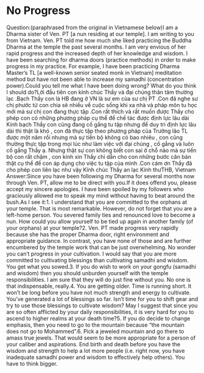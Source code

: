 # No Progress

Question:​(paraphrased from the original in Vietnamese below)​I am a Dharma sister of Ven. PT [a nun residing at our temple]. I am writing to you from Vietnam. Ven. PT told me how much she liked practicing the Buddha Dharma at the temple the past several months. I am very envious of her rapid progress and the increased depth of her knowledge and wisdom.      ​I have been searching for dharma doors (practice methods) in order to make progress in my practice. For example, I have been practicing Dharma Master’s TL [a well-known senior seated monk in Vietnam] meditation method but have not been able to increase my samadhi (concentration power).Could you tell me what I have been doing wrong? What do you think I should do?Lời đầu tiên con kính chúc Thầy và đại chúng thân tâm thường lạc .Bạch Thầy con là HB đang ở VN là sư em của sư chị PT .Con đã nghe sư chị phước từ con chia sẽ nhiều về cuộc sống khi xa nhà và pháp môn tu học mới mà sư chị con đang thực tập .Con rất thích và rất muốn được Thầy cho phép con có những phương pháp cụ thể để chế tác được định lực lâu dài Kính bạch Thầy con cũng đang cố gắng tu tập nhưng để duy trì định lực lâu dài thì thật là khó , con đã thực tập theo phương pháp của Trưởng lão TL được một năm rồi nhưng mà sự tiến bộ không có bao nhiêu , con cũng thường thực tập trong mọi lúc như làm việc với đại chúng , cố gắng và luôn cố gắng Thầy ạ. Nhưng thật sự con không biết con sai ở chỗ nào mà sự tiến bộ con rất chậm , con kính xin Thầy chỉ dẫn cho con những bước căn bản thật cụ thể để con áp dụng cho việc tu tập của mình .Con cám ơn Thầy đã cho phép con liên lạc như vậy Kính chúc Thầy an lạc ​Kính thưTHB, Vietnam  Answer:​Since you have been following my Dharma for several months now through Ven. PT, allow me to be direct with you.If it does offend you, please accept my sincere apologies. I have been spoiled by my followers who graciously allowed me to speak my mind without having to beat around the bush.As I see it:1. I understand that you are committed to the orphans at your temple. That is most remarkable. However, do not forget that you are a left-home person. You severed family ties and renounced love to become a nun. How could you allow yourself to be tied up again in another family (of your orphans) at your temple?2. Ven. PT made progress very rapidly because she has the proper Dharma door, right environment and appropriate guidance. In contrast, you have none of those and are further encumbered by the temple work that can be just overwhelming. No wonder you can’t progress in your cultivation. I would say that you are more committed to cultivating blessings than cultivating samadhi and wisdom. You get what you sowed.3. If you do wish to work on your gongfu (samadhi and wisdom) then you should unburden yourself with the temple responsibilities. I am sure that they will do just fine without you. No one is that indispensable, really.4. You are getting older. Time is running short. It won’t be long before you have not much strength and energy to cultivate. You’ve generated a lot of blessings so far. Isn’t time for you to shift gear and try to use those blessings to cultivate wisdom? May I suggest that since you are so often afflicted by your daily responsibilities, it is very hard for you to ascend to higher realms at your death time?5. If you do decide to change emphasis, then you need to go to the mountain because “the mountain does not go to Mohammed”.​6. Pick a jeweled mountain and go there to amass true jewels. That would seem to be more appropriate for a person of your caliber and aspirations. End birth and death before you have the wisdom and strength to help a lot more people (i.e. right now, you have inadequate samadhi power and wisdom to effectively help others). You have to think bigger.